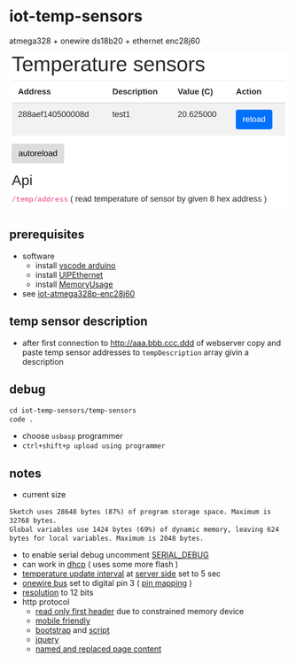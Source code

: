 # iot-temp-sensors

atmega328 + onewire ds18b20 + ethernet enc28j60

![img](doc/Selection_003.png)

## prerequisites

- software
  - install [vscode arduino](https://github.com/devel0/knowledge/blob/master/arduino/vscode-arduino.md)
  - install [UIPEthernet](https://github.com/UIPEthernet/UIPEthernet)
  - install [MemoryUsage](https://github.com/Locoduino/MemoryUsage)
- see [iot-atmega328p-enc28j60](https://github.com/devel0/iot-atmega328p-enc28j60/blob/master/README.md)

## temp sensor description

- after first connection to http://aaa.bbb.ccc.ddd of webserver copy and paste temp sensor addresses to `tempDescription` array givin a description

## debug

```
cd iot-temp-sensors/temp-sensors
code .
```

- choose `usbasp` programmer
- `ctrl+shift+p upload using programmer`

## notes

- current size

```
Sketch uses 28648 bytes (87%) of program storage space. Maximum is 32768 bytes.
Global variables use 1424 bytes (69%) of dynamic memory, leaving 624 bytes for local variables. Maximum is 2048 bytes.
```

- to enable serial debug uncomment [SERIAL_DEBUG](https://github.com/devel0/iot-temp-sensors/blob/c0d3a918df7af414b01e09c07f2cd6cc2e3d634d/temp-sensors/temp-sensors.ino#L3)
- can work in [dhcp](https://github.com/devel0/iot-temp-sensors/blob/c0d3a918df7af414b01e09c07f2cd6cc2e3d634d/temp-sensors/temp-sensors.ino#L62) ( uses some more flash )
- [temperature update interval](https://github.com/devel0/iot-temp-sensors/blob/c0d3a918df7af414b01e09c07f2cd6cc2e3d634d/temp-sensors/temp-sensors.ino#L23) at [server side](https://github.com/devel0/iot-temp-sensors/blob/c0d3a918df7af414b01e09c07f2cd6cc2e3d634d/temp-sensors/temp-sensors.ino#L354-L357) set to 5 sec
- [onewire bus](https://github.com/devel0/iot-temp-sensors/blob/c0d3a918df7af414b01e09c07f2cd6cc2e3d634d/temp-sensors/temp-sensors.ino#L25) set to digital pin 3 ( [pin mapping](https://www.arduino.cc/en/Hacking/PinMapping168) )
- [resolution](https://github.com/devel0/iot-temp-sensors/blob/c0d3a918df7af414b01e09c07f2cd6cc2e3d634d/temp-sensors/temp-sensors.ino#L110) to 12 bits
- http protocol
  - [read only first header](https://github.com/devel0/iot-temp-sensors/blob/c0d3a918df7af414b01e09c07f2cd6cc2e3d634d/temp-sensors/temp-sensors.ino#L158-L176) due to constrained memory device
  - [mobile friendly](https://github.com/devel0/iot-temp-sensors/blob/c0d3a918df7af414b01e09c07f2cd6cc2e3d634d/temp-sensors/temp-sensors.ino#L239)
  - [bootstrap](https://github.com/devel0/iot-temp-sensors/blob/c0d3a918df7af414b01e09c07f2cd6cc2e3d634d/temp-sensors/temp-sensors.ino#L240) and [script](https://github.com/devel0/iot-temp-sensors/blob/c0d3a918df7af414b01e09c07f2cd6cc2e3d634d/temp-sensors/temp-sensors.ino#L342)
  - [jquery](https://github.com/devel0/iot-temp-sensors/blob/c0d3a918df7af414b01e09c07f2cd6cc2e3d634d/temp-sensors/temp-sensors.ino#L341)
  - [named and replaced page content](https://github.com/devel0/iot-temp-sensors/blob/c0d3a918df7af414b01e09c07f2cd6cc2e3d634d/temp-sensors/temp-sensors.ino#L267-L269)
  

